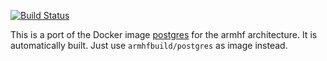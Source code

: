 [![Build Status](https://armdrone.strahlungsfrei.de/api/badges/armhf-docker-library/postgres/status.svg)](https://armdrone.strahlungsfrei.de/armhf-docker-library/postgres)

This is a port of the Docker image [postgres](https://github.com/docker-library/postgres) for the armhf architecture. It is automatically built. Just use `armhfbuild/postgres` as image instead.

